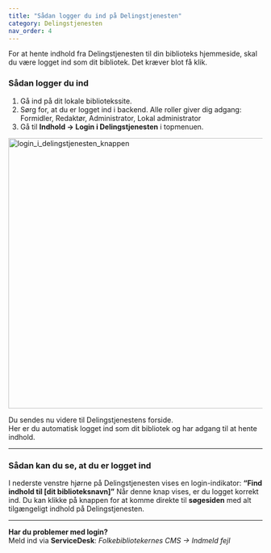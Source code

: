 ```yaml
---
title: "Sådan logger du ind på Delingstjenesten"
category: Delingstjenesten
nav_order: 4
---
```



For at hente indhold fra Delingstjenesten til din biblioteks hjemmeside, skal du være logget ind som dit bibliotek. Det kræver blot få klik.


### Sådan logger du ind

1. Gå ind på dit lokale bibliotekssite.
2. Sørg for, at du er logget ind i backend. Alle roller giver dig adgang: Formidler, Redaktør, Administrator, Lokal administrator
3. Gå til **Indhold → Login i Delingstjenesten** i topmenuen.
   
<img width="536" alt="login_i_delingstjenesten_knappen" src="https://github.com/user-attachments/assets/ac1fba69-edf9-411e-8a47-c86aa9eb6742" />



Du sendes nu videre til Delingstjenestens forside.  
Her er du automatisk logget ind som dit bibliotek og har adgang til at hente indhold.

---

### Sådan kan du se, at du er logget ind

I nederste venstre hjørne på Delingstjenesten vises en login-indikator: **“Find indhold til [dit biblioteksnavn]”**
Når denne knap vises, er du logget korrekt ind. Du kan klikke på knappen for at komme direkte til **søgesiden** med alt tilgængeligt indhold på Delingstjenesten.



---

**Har du problemer med login?**  
Meld ind via **ServiceDesk**: *Folkebibliotekernes CMS → Indmeld fejl*  
